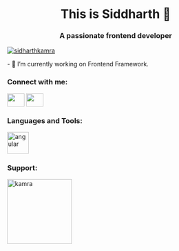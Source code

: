 <h1 align="center">This is Siddharth 👋</h1>
<h3 align="center">A passionate frontend developer</h3>

<p align="left"> <a href="https://twitter.com/siddharthjkamra" target="blank"><img src="https://img.shields.io/twitter/follow/siddharthjkamra?logo=twitter&style=for-the-badge" alt="sidharthkamra" /></a> </p>
- 🔭 I’m currently working on Frontend Framework.

<h3 align="left">Connect with me:</h3>
<p align="left">
<a href="https://twitter.com/sidharthjkamra" target="blank"><img align="center" src="https://siddharthkamra.in/assets/twitter.svg" height="30" width="40" /></a>
<a href="https://instagram.com/sidhrthkmr" target="blank"><img align="center" src="https://siddharthkamra.in/assets/instagram.svg" height="30" width="40" /></a>
</p>

<h3 align="left">Languages and Tools:</h3>
<p align="left"><a href="https://angular.io" target="_blank" rel="noreferrer"> <img src="https://angular.io/assets/images/logos/angular/angular.svg" alt="angular" width="50" height="50"/> </a></p>

<h3 align="left">Support:</h3>
<p><a href="https://www.buymeacoffee.com/kamra"> <img align="left" src="https://cdn.buymeacoffee.com/buttons/v2/default-yellow.png" width="150" alt="kamra" /></a></p><br><br>
